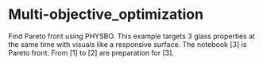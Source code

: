 # Multi-objective_optimization
Find Pareto front using PHYSBO. This example targets 3 glass properties at the same time with visuals like a responsive surface. The notebook [3] is Pareto front. From [1] to [2] are preparation for [3].
